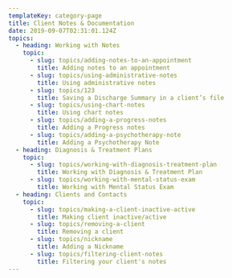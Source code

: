 ```yaml
---
templateKey: category-page
title: Client Notes & Documentation
date: 2019-09-07T02:31:01.124Z
topics:
  - heading: Working with Notes
    topic:
      - slug: topics/adding-notes-to-an-appointment
        title: Adding notes to an appointment
      - slug: topics/using-administrative-notes
        title: Using administrative notes
      - slug: topics/123
        title: Saving a Discharge Summary in a client’s file
      - slug: topics/using-chart-notes
        title: Using chart notes
      - slug: topics/adding-a-progress-notes
        title: Adding a Progress notes
      - slug: topics/adding-a-psychotherapy-note
        title: Adding a Psychotherapy Note
  - heading: Diagnosis & Treatment Plans
    topic:
      - slug: topics/working-with-diagnosis-treatment-plan
        title: Working with Diagnosis & Treatment Plan
      - slug: topics/working-with-mental-status-exam
        title: Working with Mental Status Exam
  - heading: Clients and Contacts
    topic:
      - slug: topics/making-a-client-inactive-active
        title: Making client inactive/active
      - slug: topics/removing-a-client
        title: Removing a client
      - slug: topics/nickname
        title: Adding a Nickname
      - slug: topics/filtering-client-notes
        title: Filtering your client's notes
---
```


